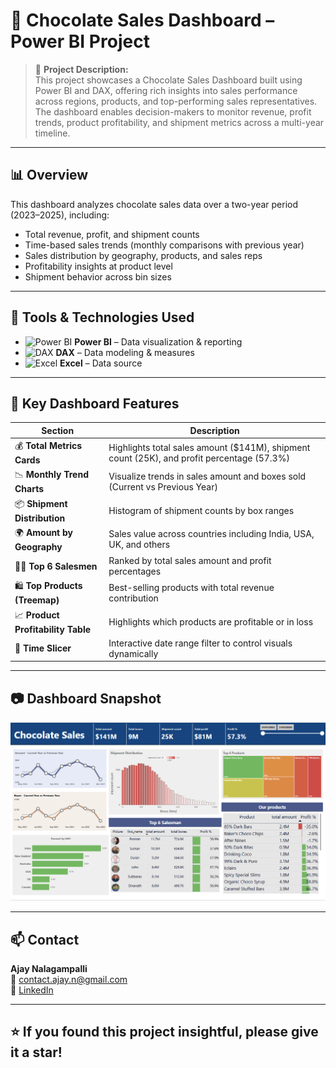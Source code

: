 # 🍫 Chocolate Sales Dashboard – Power BI Project

> 📌 **Project Description:**  
This project showcases a Chocolate Sales Dashboard built using Power BI and DAX, offering rich insights into sales performance across regions, products, and top-performing sales representatives. The dashboard enables decision-makers to monitor revenue, profit trends, product profitability, and shipment metrics across a multi-year timeline.

---

## 📊 Overview

This dashboard analyzes chocolate sales data over a two-year period (2023–2025), including:

- Total revenue, profit, and shipment counts
- Time-based sales trends (monthly comparisons with previous year)
- Sales distribution by geography, products, and sales reps
- Profitability insights at product level
- Shipment behavior across bin sizes

---

## 🔧 Tools & Technologies Used

- ![Power BI](https://img.icons8.com/color/20/000000/power-bi.png) **Power BI** – Data visualization & reporting  
- ![DAX](https://img.icons8.com/fluency/20/formula-fx.png) **DAX** – Data modeling & measures  
- ![Excel](https://cdn.jsdelivr.net/gh/devicons/devicon/icons/excel/excel-original.svg) **Excel** – Data source

---

## 📌 Key Dashboard Features

| Section                         | Description |
|----------------------------------|-------------|
| 💰 **Total Metrics Cards**       | Highlights total sales amount ($141M), shipment count (25K), and profit percentage (57.3%) |
| 📉 **Monthly Trend Charts**      | Visualize trends in sales amount and boxes sold (Current vs Previous Year) |
| 📦 **Shipment Distribution**     | Histogram of shipment counts by box ranges |
| 🌍 **Amount by Geography**       | Sales value across countries including India, USA, UK, and others |
| 🧑‍💼 **Top 6 Salesmen**          | Ranked by total sales amount and profit percentages |
| 🛍️ **Top Products (Treemap)**    | Best-selling products with total revenue contribution |
| 📈 **Product Profitability Table** | Highlights which products are profitable or in loss |
| 📅 **Time Slicer**               | Interactive date range filter to control visuals dynamically |

---

## 📷 Dashboard Snapshot

![Chocolate Sales Dashboard](./Chocolate_Sales_Snapshot.png)

---

## 📫 Contact

**Ajay Nalagampalli**  
📧 contact.ajay.n@gmail.com  
🔗 [LinkedIn](https://www.linkedin.com/in/ajay-nalagampalli)

---

## ⭐ If you found this project insightful, please give it a star!
